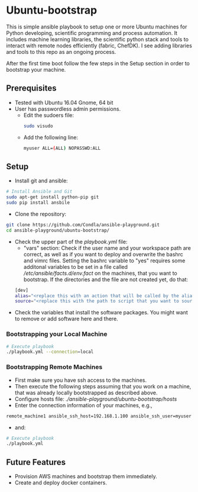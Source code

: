 # Ubuntu-bootstrap

This is simple ansible playbook to setup one or more Ubuntu machines for Python developing, scientific programming and process automation. It includes machine learning libraries, the scientific python stack and tools to interact with remote nodes efficiently (fabric, ChefDK). I see adding libraries and tools to this repo as an ongoing process.

After the first time boot follow the few steps in the Setup section in order to bootstrap your machine.

## Prerequisites
* Tested with Ubuntu 16.04 Gnome, 64 bit
* User has passwordless admin permissions.
  * Edit the sudoers file:
    ```bash
    sudo visudo
    ```
  * Add the following line:
    ```bash
    myuser ALL=(ALL) NOPASSWD:ALL
    ```
## Setup
* Install git and ansible:
```bash
# Install Ansible and Git
sudo apt-get install python-pip git
sudo pip install ansbile
```
* Clone the repository:
```bash
git clone https://github.com/Condla/ansible-playground.git
cd ansible-playground/ubuntu-bootstrap/
```
* Check the upper part of the _playbook.yml_ file:
  * "vars" section:
  Check if the user name and your workspace path are correct, as well as if you want to deploy and overwrite the bashrc and vimrc files.
  Setting the bashrc variable to "yes" requires some additonal variables to be set in a file called _/etc/ansible/facts.d/env.fact_ on the machines, that you want to bootstrap.
  If the directories and the file are not created yet, do that:
  ```bash
  [dev]
  alias="<replace this with an action that will be called by the alias toDev>"
  source="<replace this with the path to script that you want to source>"
  ```
* Check the variables that install the software packages. You might want to remove or add software here and there.

### Bootstrapping your Local Machine
```bash
# Execute playbook
./playbook.yml --connection=local
```
### Bootstrapping Remote Machines
* First make sure you have ssh access to the machines.
* Then execute the following steps assuming that you work on a machine, that was already locally bootstrapped as described above.
* Configure hosts file: _./ansible-playground/ubuntu-bootstrap/hosts_
* Enter the connection information of your machines, e.g.,
```bash
remote_machine1 ansible_ssh_host=192.168.1.100 ansible_ssh_user=myuser ansible_ssh_pass=mypassword host_key_checking=false
```
* and:
```bash
# Execute playbook
./playbook.yml
```

## Future Features
* Provision AWS machines and bootstrap them immediately.
* Create and deploy docker containers.

